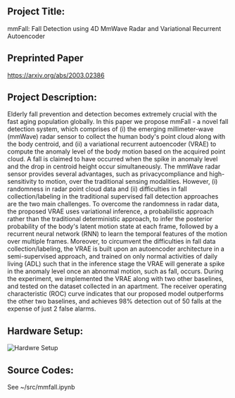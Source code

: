 ## Project Title:
mmFall: Fall Detection using 4D MmWave Radar and Variational Recurrent Autoencoder

## Preprinted Paper
https://arxiv.org/abs/2003.02386

## Project Description:
Elderly fall prevention and detection becomes extremely crucial with the fast aging population globally. In this paper we propose mmFall - a novel fall detection system, which comprises of (i) the emerging millimeter-wave (mmWave) radar sensor to collect the human body's point cloud along with the body centroid, and (ii) a variational recurrent autoencoder (VRAE) to compute the anomaly level of the body motion based on the acquired point cloud. A fall is claimed to have occurred when the spike in anomaly level and the drop in centroid height occur simultaneously. The mmWave radar sensor provides several advantages, such as privacycompliance and high-sensitivity to motion, over the traditional sensing modalities. However, (i) randomness in radar point cloud data and (ii) difficulties in fall collection/labeling in the traditional supervised fall detection approaches are the two main challenges. To overcome the randomness in radar data, the proposed VRAE uses variational inference, a probabilistic approach rather than the traditional deterministic approach, to infer the posterior probability of the body's latent motion state at each frame, followed by a recurrent neural network (RNN) to learn the temporal features of the motion over multiple frames. Moreover, to circumvent the difficulties in fall data collection/labeling, the VRAE is built upon an autoencoder architecture in a semi-supervised approach, and trained on only normal activities of daily living (ADL) such that in the inference stage the VRAE will generate a spike in the anomaly level once an abnormal motion, such as fall, occurs. During the experiment, we implemented the VRAE along with two other baselines, and tested on the dataset collected in an apartment. The receiver operating characteristic (ROC) curve indicates that our proposed model outperforms the other two baselines, and achieves 98% detection out of 50 falls at the expense of just 2 false alarms.

## Hardware Setup:
![Hardwre Setup](https://github.com/radar-lab/mmfall/blob/master/misc/hardware_setup.png)

## Source Codes:
See ~/src/mmfall.ipynb
